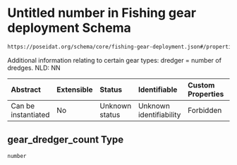 # Untitled number in Fishing gear deployment Schema

```txt
https://poseidat.org/schema/core/fishing-gear-deployment.json#/properties/gear_dredger_count
```

Additional information relating to certain gear types: dredger = number of dredges. NLD: NN

| Abstract            | Extensible | Status         | Identifiable            | Custom Properties | Additional Properties | Access Restrictions | Defined In                                                                                        |
| :------------------ | :--------- | :------------- | :---------------------- | :---------------- | :-------------------- | :------------------ | :------------------------------------------------------------------------------------------------ |
| Can be instantiated | No         | Unknown status | Unknown identifiability | Forbidden         | Allowed               | none                | [fishing-gear-deployment.json*](schemas/core/fishing-gear-deployment.json "open original schema") |

## gear_dredger_count Type

`number`
